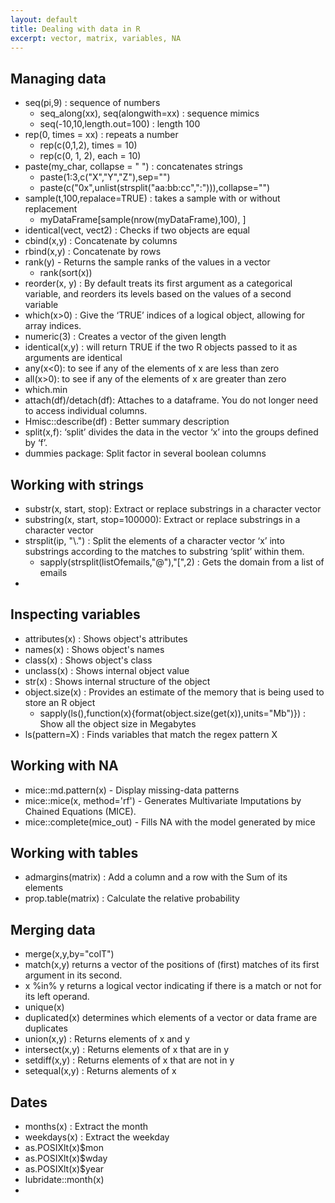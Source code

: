 ```yaml
---
layout: default
title: Dealing with data in R
excerpt: vector, matrix, variables, NA
---
```


## Managing data

* seq(pi,9) : sequence of numbers
  * seq_along(xx), seq(alongwith=xx) : sequence mimics
  * seq(-10,10,length.out=100)  : length 100
* rep(0, times = xx) : repeats a number
  * rep(c(0,1,2), times = 10)
  * rep(c(0, 1, 2), each = 10)
* paste(my_char, collapse = " ") : concatenates strings
  * paste(1:3,c("X","Y","Z"),sep="")
  * paste(c("0x",unlist(strsplit("aa:bb:cc",":"))),collapse="")
* sample(t,100,repalace=TRUE) : takes a sample with or without replacement
  * myDataFrame[sample(nrow(myDataFrame),100), ]
* identical(vect, vect2) : Checks if two objects are equal
* cbind(x,y) : Concatenate by columns
* rbind(x,y) : Concatenate by rows
* rank(y) - Returns the sample ranks of the values in a vector
  * rank(sort(x))
* reorder(x, y) : By default treats its first argument as a categorical variable, and reorders its levels based on the values of a second variable
* which(x>0) : Give the ‘TRUE’ indices of a logical object, allowing for array indices.
* numeric(3) : Creates a vector of the given length
* identical(x,y) : will return TRUE if the two R objects passed to it as arguments are identical
* any(x<0): to see if any of the elements of x are less than zero
* all(x>0): to see if any of the elements of x are greater than zero
* which.min
* attach(df)/detach(df): Attaches to a dataframe. You do not longer need to access individual columns.
* Hmisc::describe(df) : Better summary description
* split(x,f): ‘split’ divides the data in the vector ‘x’ into the groups defined by ‘f’.
* dummies package: Split factor in several boolean columns

## Working with strings
 
* substr(x, start, stop): Extract or replace substrings in a character vector
* substring(x, start, stop=100000): Extract or replace substrings in a character vector
* strsplit(ip, "\\.")  : Split the elements of a character vector ‘x’ into substrings according to the matches to substring ‘split’ within them.
  * sapply(strsplit(listOfemails,"@"),"[",2) : Gets the domain from a list of emails
* 

## Inspecting variables
* attributes(x) : Shows object's attributes
* names(x) : Shows object's names
* class(x) : Shows object's class
* unclass(x) : Shows internal object value
* str(x) : Shows internal structure of the object
* object.size(x) : Provides an estimate of the memory that is being used to store an R object
  * sapply(ls(),function(x){format(object.size(get(x)),units="Mb")}) : Show all the object size in Megabytes
* ls(pattern=X) : Finds variables that match the regex pattern X



## Working with NA

* mice::md.pattern(x)        - Display missing-data patterns
* mice::mice(x, method='rf') - Generates Multivariate Imputations by Chained Equations (MICE).
* mice::complete(mice_out)   - Fills NA with the model generated by mice


## Working with tables

* admargins(matrix) : Add a column and a row with the Sum of its elements
* prop.table(matrix) : Calculate the relative probability


## Merging data
* merge(x,y,by="colT")
* match(x,y)  returns a vector of the positions of (first) matches of its first argument in its second.
* x %in% y    returns a logical vector indicating if there is a match or not for its left operand.
* unique(x)
* duplicated(x) determines which elements of a vector or data frame are duplicates 
* union(x,y)     : Returns elements of x and y
* intersect(x,y) : Returns elements of x that are in y
* setdiff(x,y)   : Returns elements of x that are not in y
* setequal(x,y)  : Returns alements of x


## Dates
* months(x) : Extract the month
* weekdays(x) : Extract the weekday
* as.POSIXlt(x)$mon
* as.POSIXlt(x)$wday
* as.POSIXlt(x)$year
* lubridate::month(x)
* 

